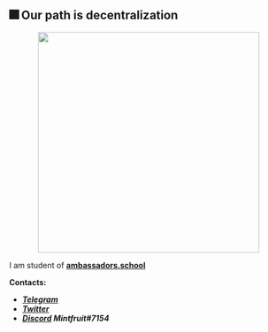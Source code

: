 ## 🎆 Our path is decentralization

<div id="header" align="center">
  <img src="https://media.giphy.com/media/3ornk57KwDXf81rjWM/giphy.gif" width="400"/>
</div>

I am student of **[ambassadors.school](https://ambassadors.school)**

 **Contacts:**  
 * ***[Telegram](https://t.me/Mintfruit "@Mintfruit")***  
 * ***[Twitter](https://twitter.com/@Loudermsc "@Loudermsc")***  
 * ***[Discord](https://discord.com/) Mintfruit#7154***  





<!--
**Mintfruit/Mintfruit** is a ✨ _special_ ✨ repository because its `README.md` (this file) appears on your GitHub profile.

Here are some ideas to get you started:

- 🔭 I’m currently working on ...
- 🌱 I’m currently learning ...
- 👯 I’m looking to collaborate on ...
- 🤔 I’m looking for help with ...
- 💬 Ask me about ...
- 📫 How to reach me: ...
- 😄 Pronouns: ...
- ⚡ Fun fact: ...
-->
